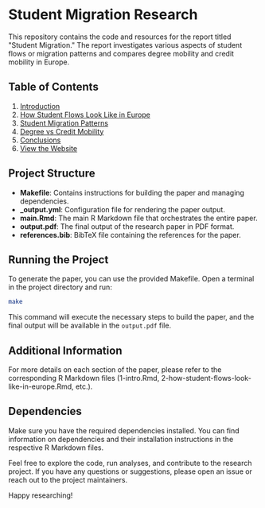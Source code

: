 # Student Migration Research

This repository contains the code and resources for the report titled "Student Migration." The report investigates various aspects of student flows or migration patterns and compares degree mobility and credit mobility in Europe.

## Table of Contents

1. [Introduction](./1-intro.Rmd)
2. [How Student Flows Look Like in Europe](./2-how-student-flows-look-like-in-europe.Rmd)
3. [Student Migration Patterns](./3-student-migration-patterns.Rmd)
4. [Degree vs Credit Mobility](./4-degree-vs-credit-mobility.Rmd)
5. [Conclusions](./5-conclusions.Rmd)
6. [View the Website](docs/index.html)

## Project Structure

- **Makefile**: Contains instructions for building the paper and managing dependencies.
- **_output.yml**: Configuration file for rendering the paper output.
- **main.Rmd**: The main R Markdown file that orchestrates the entire paper.
- **output.pdf**: The final output of the research paper in PDF format.
- **references.bib**: BibTeX file containing the references for the paper.

## Running the Project

To generate the paper, you can use the provided Makefile. Open a terminal in the project directory and run:

```bash
make
```

This command will execute the necessary steps to build the paper, and the final output will be available in the `output.pdf` file.

## Additional Information

For more details on each section of the paper, please refer to the corresponding R Markdown files (1-intro.Rmd, 2-how-student-flows-look-like-in-europe.Rmd, etc.).

## Dependencies

Make sure you have the required dependencies installed. You can find information on dependencies and their installation instructions in the respective R Markdown files.

Feel free to explore the code, run analyses, and contribute to the research project. If you have any questions or suggestions, please open an issue or reach out to the project maintainers.

Happy researching!